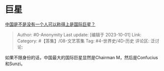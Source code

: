 # 巨星
[中国是不是没有一个人可以称得上是国际巨星？](https://www.zhihu.com/question/265599210/answer/3232572806)

> Author: #0-Anonymity
> Last update: [编辑于 2023-10-01]
> Link:
> Category: #【答集】/08-文艺答集 
> Tag: #4-世界史/4D-历史 
> 评论区:
> 泛讨论:

如果不限身份的话，中国最大的国际巨星显然是Chairman M，然后是Confucius和Sunzi。